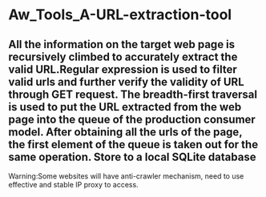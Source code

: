 # Aw_Tools_A-URL-extraction-tool

##  All the information on the target web page is recursively climbed to accurately extract the valid URL.Regular expression is used to filter valid urls and further verify the validity of URL through GET request. The breadth-first traversal is used to put the URL extracted from the web page into the queue of the production consumer model. After obtaining all the urls of the page, the first element of the queue is taken out for the same operation.  Store to a local SQLite database

Warning:Some websites will have anti-crawler mechanism, need to use effective and stable IP proxy to access.
 
